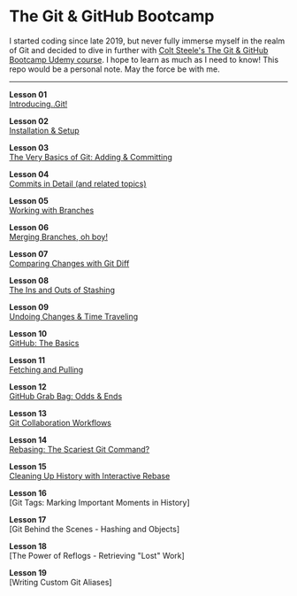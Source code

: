 # The Git &amp; GitHub Bootcamp

I started coding since late 2019, but never fully immerse myself in the realm of Git and decided to dive in further with <a href="https://www.udemy.com/course/git-and-github-bootcamp/">Colt Steele's The Git & GitHub Bootcamp Udemy course</a>. I hope to learn as much as I need to know! This repo would be a personal note. May the force be with me.

<hr />

**Lesson 01**<br />
[Introducing..Git!](01_introducing_git.md)<br />

**Lesson 02**<br />
[Installation & Setup](02_installation_and_setup.md)<br />

**Lesson 03**<br />
[The Very Basics of Git: Adding & Committing](03_basics_of_git_adding_and_committing.md)<br />

**Lesson 04**<br />
[Commits in Detail (and related topics)](04_commits_in_detail.md)<br />

**Lesson 05**<br />
[Working with Branches](05_working_with_branches.md)<br />

**Lesson 06**<br />
[Merging Branches, oh boy!](06_merging_branches.md)<br />

**Lesson 07**<br />
[Comparing Changes with Git Diff](07_comparing_changes_with_git_diff.md)<br />

**Lesson 08**<br />
[The Ins and Outs of Stashing](08_the_ins_and_outs_of_stashing.md)<br />

**Lesson 09**<br />
[Undoing Changes & Time Traveling](09_undoing_changes_and_time_traveling.md)<br />

**Lesson 10**<br />
[GitHub: The Basics](10_github_the_basics.md)<br />

**Lesson 11**<br />
[Fetching and Pulling](11_fetching_and_pulling.md)<br />

**Lesson 12**<br />
[GitHub Grab Bag: Odds & Ends](12_odds_and_ends.md)<br />

**Lesson 13**<br />
[Git Collaboration Workflows](13_git_collaboration_workflows.md)<br />

**Lesson 14**<br />
[Rebasing: The Scariest Git Command?](14_rebasing.md)<br />

**Lesson 15**<br />
[Cleaning Up History with Interactive Rebase](15_cleaning_up_history_with_interactive_rebase.md)<br />

**Lesson 16**<br />
[Git Tags: Marking Important Moments in History]<br />

**Lesson 17**<br />
[Git Behind the Scenes - Hashing and Objects]<br />

**Lesson 18**<br />
[The Power of Reflogs - Retrieving "Lost" Work]<br />

**Lesson 19**<br />
[Writing Custom Git Aliases]<br />
